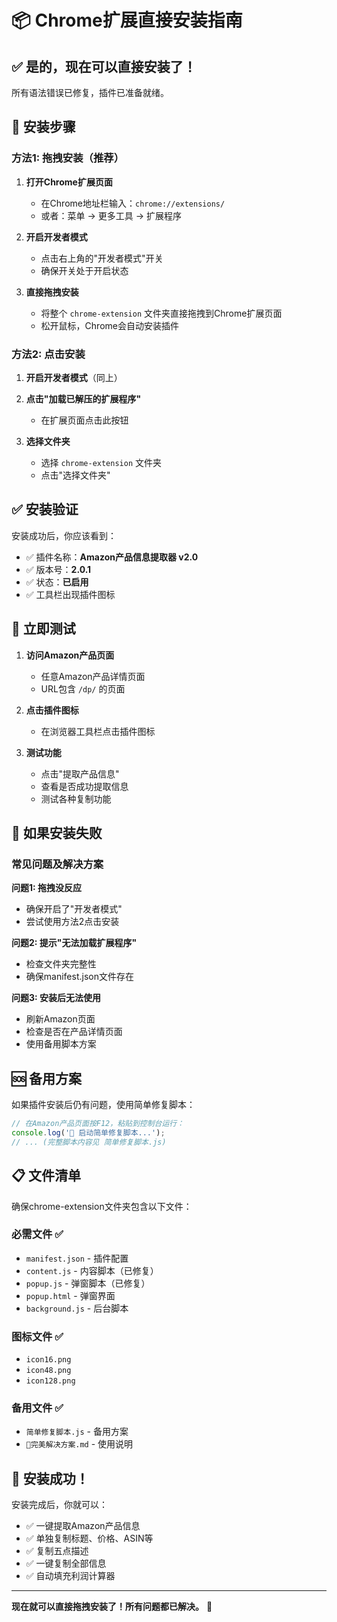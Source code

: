 # 📦 Chrome扩展直接安装指南

## ✅ 是的，现在可以直接安装了！

所有语法错误已修复，插件已准备就绪。

## 🚀 安装步骤

### 方法1: 拖拽安装（推荐）

1. **打开Chrome扩展页面**
   - 在Chrome地址栏输入：`chrome://extensions/`
   - 或者：菜单 → 更多工具 → 扩展程序

2. **开启开发者模式**
   - 点击右上角的"开发者模式"开关
   - 确保开关处于开启状态

3. **直接拖拽安装**
   - 将整个 `chrome-extension` 文件夹直接拖拽到Chrome扩展页面
   - 松开鼠标，Chrome会自动安装插件

### 方法2: 点击安装

1. **开启开发者模式**（同上）

2. **点击"加载已解压的扩展程序"**
   - 在扩展页面点击此按钮

3. **选择文件夹**
   - 选择 `chrome-extension` 文件夹
   - 点击"选择文件夹"

## ✅ 安装验证

安装成功后，你应该看到：

- ✅ 插件名称：**Amazon产品信息提取器 v2.0**
- ✅ 版本号：**2.0.1**
- ✅ 状态：**已启用**
- ✅ 工具栏出现插件图标

## 🎯 立即测试

1. **访问Amazon产品页面**
   - 任意Amazon产品详情页面
   - URL包含 `/dp/` 的页面

2. **点击插件图标**
   - 在浏览器工具栏点击插件图标

3. **测试功能**
   - 点击"提取产品信息"
   - 查看是否成功提取信息
   - 测试各种复制功能

## 🔧 如果安装失败

### 常见问题及解决方案

**问题1: 拖拽没反应**
- 确保开启了"开发者模式"
- 尝试使用方法2点击安装

**问题2: 提示"无法加载扩展程序"**
- 检查文件夹完整性
- 确保manifest.json文件存在

**问题3: 安装后无法使用**
- 刷新Amazon页面
- 检查是否在产品详情页面
- 使用备用脚本方案

## 🆘 备用方案

如果插件安装后仍有问题，使用简单修复脚本：

```javascript
// 在Amazon产品页面按F12，粘贴到控制台运行：
console.log('🔧 启动简单修复脚本...');
// ... (完整脚本内容见 简单修复脚本.js)
```

## 📋 文件清单

确保chrome-extension文件夹包含以下文件：

### 必需文件 ✅
- `manifest.json` - 插件配置
- `content.js` - 内容脚本（已修复）
- `popup.js` - 弹窗脚本（已修复）
- `popup.html` - 弹窗界面
- `background.js` - 后台脚本

### 图标文件 ✅
- `icon16.png`
- `icon48.png` 
- `icon128.png`

### 备用文件 ✅
- `简单修复脚本.js` - 备用方案
- `🎉完美解决方案.md` - 使用说明

## 🎉 安装成功！

安装完成后，你就可以：
- ✅ 一键提取Amazon产品信息
- ✅ 单独复制标题、价格、ASIN等
- ✅ 复制五点描述
- ✅ 一键复制全部信息
- ✅ 自动填充利润计算器

---

**现在就可以直接拖拽安装了！所有问题都已解决。** 🎉